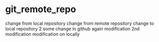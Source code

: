 # git_remote_repo

change from local repository
change from remote repository
change to local repository 2
some change in github
again modification
2nd modification
modification on locally
